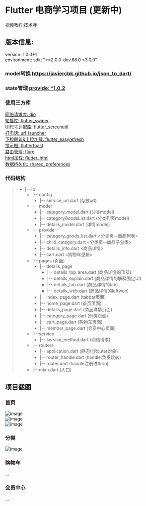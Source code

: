 #  Flutter 电商学习项目 (更新中)
 [视频教程:技术胖]( https://m.qlchat.com/wechat/page/topic-simple-video?topicId=2000003599735644&byhand=1 )    <br/>

## 版本信息:
  version: 1.0.0+1   <br/>
  environment:   sdk: ">=2.0.0-dev.68.0 <3.0.0"  <br/>
    
### model转换  [https://javiercbk.github.io/json_to_dart/ ]( https://javiercbk.github.io/json_to_dart/  )  <br/>
### state管理  [provide: ^1.0.2 ]( https://github.com/google/flutter-provide  )  <br/>


### 使用三方库
 [网络请求库: dio]( https://github.com/flutterchina/dio )  <br/>
 [轮播库: flutter_swiper]( https://github.com/best-flutter/flutter_swiper )  <br/>
 [UI尺寸适配库: flutter_screenutil]( https://github.com/OpenFlutter/flutter_screenutil )  <br/>
 [打电话: url_launcher]( https://github.com/flutter/plugins )  <br/>
 [下拉刷新&上拉加载: flutter_easyrefresh]( https://github.com/xuelongqy/flutter_easyrefresh )  <br/>
 [提示框: fluttertoast]( https://github.com/PonnamKarthik/FlutterToast )  <br/>
 [路由管理: fluro]( https://github.com/theyakka/fluro )  <br/>
 [html加载: flutter_html]( https://github.com/Sub6Resources/flutter_html)  <br/>
 [数据持久化: shared_preferences]( https://github.com/flutter/plugins/tree/master/packages/shared_preferences)  <br/>


 
 
### 代码结构
>- |--lib
>    - |-- config 
>      - |-- service_url.dart (存放url)
>    - |-- model 
>      - |-- category_model.dart (分类model)
>      - |-- categoryGoodsList.dart (分类列表model)
>      - |-- details_model.dart (详情model)
>    - |-- provide 
>      - |-- category_goods_list.dart <分类页--商品列表>
>      - |-- child_category.dart  <分类页--商品子分类>
>      - |-- details_info.dart <商品详情>
>      - |-- cart.dart <购物车逻辑>
>    - |-- pages (页面)
>      - |-- details_page
>        - |-- details_top_area.dart  (商品详情的顶部)
>        - |-- details_explain.dart  (商品详情的解释固定UI)
>        - |-- details_tab.dart  (商品详情的tab)
>        - |-- details_web.dart  (商品详情的leftweb)
>      - |-- index_page.dart  (tabbar页面)
>      - |-- home_page.dart  (首页页面)
>      - |-- details_page.dart  (商品详情页面)
>      - |-- category_page.dart  (分类页面)
>      - |-- cart_page.dart  (购物车页面)
>      - |-- member_page.dart  (会员中心页面)
>    - |-- service 
>      - |-- service_method.dart (网络请求)
>    - |-- routers 
>      - |-- application.dart (静态化Router对象)
>      - |-- router_handle.dart (handle:负责跳转)
>      - |-- router.dart (handle注册进fluro)
>    - |-- mian.dart  (入口) 

## 项目截图
### 首页
![image](https://github.com/pheromone/flutter_shop/blob/master/homePage1.png) <br/>
![image](https://github.com/pheromone/flutter_shop/blob/master/homepag2.png) <br/>
![image](https://github.com/pheromone/flutter_shop/blob/master/%E5%95%86%E5%93%81%E8%AF%A6%E6%83%85.png) <br/>

### 分类
![image](https://github.com/pheromone/flutter_shop/blob/master/%E5%88%86%E7%B1%BB.png) <br/>

### 购物车
...
### 会员中心
...


 
